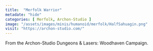 ```yaml
---
title:  "Merfolk Warrior"
metadate: "hide"
categories: [ Merfolk, Archon-Studio ]
image: "/assets/images/minis/humanoid/merfolk/HalfSahuagin.png"
visit: "https://archon-studio.com/"
---
```

From the Archon-Studio Dungeons & Lasers: Woodhaven Campaign.
